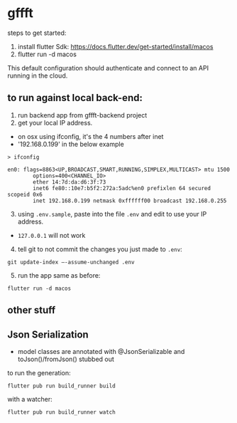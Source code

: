 # gffft

steps to get started:

1. install flutter Sdk: https://docs.flutter.dev/get-started/install/macos
2. flutter run -d macos

This default configuration should authenticate and connect to an API running
in the cloud.

## to run against local back-end:
1. run backend app from gffft-backend project
2. get your local IP address.
  * on osx using ifconfig, it's the 4 numbers after inet
  * '192.168.0.199' in the below example

```
> ifconfig

en0: flags=8863<UP,BROADCAST,SMART,RUNNING,SIMPLEX,MULTICAST> mtu 1500
        options=400<CHANNEL_IO>
        ether 14:7d:da:d6:3f:73
        inet6 fe80::10e7:b5f2:272a:5adc%en0 prefixlen 64 secured scopeid 0x6
        inet 192.168.0.199 netmask 0xffffff00 broadcast 192.168.0.255
```

3. using `.env.sample`, paste into the file `.env` and edit to use your IP address.
  * `127.0.0.1` will not work

4. tell git to not commit the changes you just made to `.env`:
```
git update-index –-assume-unchanged .env
```

5. run the app same as before:
```
flutter run -d macos
```



## other stuff

## Json Serialization
* model classes are annotated with @JsonSerializable and toJson()/fromJson() stubbed out

to run the generation:
```
flutter pub run build_runner build
```

with a watcher:
```
flutter pub run build_runner watch
```

